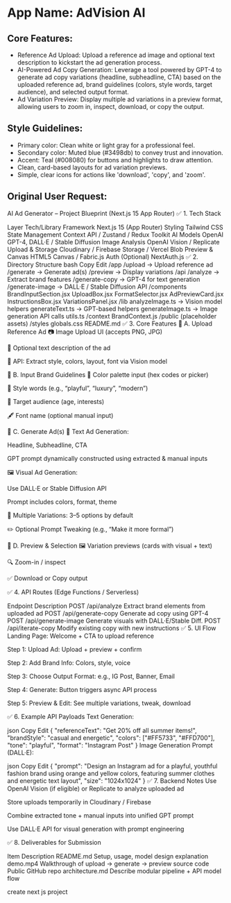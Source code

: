 # **App Name**: AdVision AI

## Core Features:

- Reference Ad Upload: Upload a reference ad image and optional text description to kickstart the ad generation process.
- AI-Powered Ad Copy Generation: Leverage a tool powered by GPT-4 to generate ad copy variations (headline, subheadline, CTA) based on the uploaded reference ad, brand guidelines (colors, style words, target audience), and selected output format. 
- Ad Variation Preview: Display multiple ad variations in a preview format, allowing users to zoom in, inspect, download, or copy the output.

## Style Guidelines:

- Primary color: Clean white or light gray for a professional feel.
- Secondary color: Muted blue (#3498db) to convey trust and innovation.
- Accent: Teal (#008080) for buttons and highlights to draw attention.
- Clean, card-based layouts for ad variation previews.
- Simple, clear icons for actions like 'download', 'copy', and 'zoom'.

## Original User Request:
AI Ad Generator – Project Blueprint (Next.js 15 App Router)
✅ 1. Tech Stack

Layer	Tech/Library
Framework	Next.js 15 (App Router)
Styling	Tailwind CSS
State Management	Context API / Zustand / Redux Toolkit
AI Models	OpenAI GPT-4, DALL·E / Stable Diffusion
Image Analysis	OpenAI Vision / Replicate
Upload & Storage	Cloudinary / Firebase Storage / Vercel Blob
Preview & Canvas	HTML5 Canvas / Fabric.js
Auth (Optional)	NextAuth.js
✅ 2. Directory Structure
bash
Copy
Edit
/app
  /upload                 → Upload reference ad
  /generate               → Generate ad(s)
  /preview                → Display variations
  /api
    /analyze              → Extract brand features
    /generate-copy        → GPT-4 for text generation
    /generate-image       → DALL·E / Stable Diffusion API
/components
  BrandInputSection.jsx
  UploadBox.jsx
  FormatSelector.jsx
  AdPreviewCard.jsx
  InstructionsBox.jsx
  VariationsPanel.jsx
/lib
  analyzeImage.ts         → Vision model helpers
  generateText.ts         → GPT-based helpers
  generateImage.ts        → Image generation API calls
  utils.ts
/context
  BrandContext.js
/public
  (placeholder assets)
/styles
  globals.css
README.md
✅ 3. Core Features
📌 A. Upload Reference Ad
📷 Image Upload UI (accepts PNG, JPG)

📝 Optional text description of the ad

🧠 API: Extract style, colors, layout, font via Vision model

📌 B. Input Brand Guidelines
🎨 Color palette input (hex codes or picker)

🧬 Style words (e.g., “playful”, “luxury”, “modern”)

👥 Target audience (age, interests)

🖋 Font name (optional manual input)

📌 C. Generate Ad(s)
💬 Text Ad Generation:

Headline, Subheadline, CTA

GPT prompt dynamically constructed using extracted & manual inputs

🖼 Visual Ad Generation:

Use DALL·E or Stable Diffusion API

Prompt includes colors, format, theme

🔁 Multiple Variations: 3–5 options by default

✏️ Optional Prompt Tweaking (e.g., “Make it more formal”)

📌 D. Preview & Selection
🖼 Variation previews (cards with visual + text)

🔍 Zoom-in / inspect

✅ Download or Copy output

✅ 4. API Routes (Edge Functions / Serverless)

Endpoint	Description
POST /api/analyze	Extract brand elements from uploaded ad
POST /api/generate-copy	Generate ad copy using GPT-4
POST /api/generate-image	Generate visuals with DALL·E/Stable Diff.
POST /api/iterate-copy	Modify existing copy with new instructions
✅ 5. UI Flow
Landing Page: Welcome + CTA to upload reference

Step 1: Upload Ad: Upload + preview + confirm

Step 2: Add Brand Info: Colors, style, voice

Step 3: Choose Output Format: e.g., IG Post, Banner, Email

Step 4: Generate: Button triggers async API process

Step 5: Preview & Edit: See multiple variations, tweak, download

✅ 6. Example API Payloads
Text Generation:

json
Copy
Edit
{
  "referenceText": "Get 20% off all summer items!",
  "brandStyle": "casual and energetic",
  "colors": ["#FF5733", "#FFD700"],
  "tone": "playful",
  "format": "Instagram Post"
}
Image Generation Prompt (DALL·E):

json
Copy
Edit
{
  "prompt": "Design an Instagram ad for a playful, youthful fashion brand using orange and yellow colors, featuring summer clothes and energetic text layout",
  "size": "1024x1024"
}
✅ 7. Backend Notes
Use OpenAI Vision (if eligible) or Replicate to analyze uploaded ad

Store uploads temporarily in Cloudinary / Firebase

Combine extracted tone + manual inputs into unified GPT prompt

Use DALL·E API for visual generation with prompt engineering

✅ 8. Deliverables for Submission

Item	Description
README.md	Setup, usage, model design explanation
demo.mp4	Walkthrough of upload → generate → preview
source code	Public GitHub repo
architecture.md	Describe modular pipeline + API model flow

create next js project
  